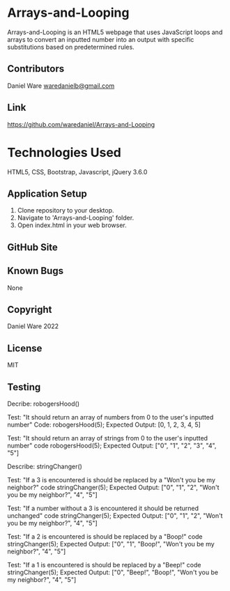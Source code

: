 # Arrays-and-Looping

Arrays-and-Looping is an HTML5 webpage that uses JavaScript loops and arrays to convert an inputted number into an output with specific substitutions based on predetermined rules.

## Contributors

Daniel Ware <waredanielb@gmail.com>

## Link

https://github.com/waredaniel/Arrays-and-Looping

# Technologies Used

HTML5, CSS, Bootstrap, Javascript, jQuery 3.6.0

## Application Setup

1. Clone repository to your desktop. 
2. Navigate to 'Arrays-and-Looping' folder. 
3. Open index.html in your web browser.

## GitHub Site



## Known Bugs

None

## Copyright

Daniel Ware 2022

## License

MIT

## Testing

Decribe: robogersHood()

Test: "It should return an array of numbers from 0 to the user's inputted number"
Code: robogersHood(5);
Expected Output: [0, 1, 2, 3, 4, 5]

Test: "It should return an array of strings from 0 to the user's inputted number"
code robogersHood(5);
Expected Output: ["0", "1", "2", "3", "4", "5"]

Describe: stringChanger()

Test: "If a 3 is encountered is should be replaced by a  "Won't you be my neighbor?"
code stringChanger(5);
Expected Output: ["0", "1", "2", "Won't you be my neighbor?", "4", "5"]

Test: "If a number without a 3 is encountered it should be returned unchanged"
code stringChanger(5);
Expected Output: ["0", "1", "2", "Won't you be my neighbor?", "4", "5"]

Test: "If a 2 is encountered is should be replaced by a  "Boop!"
code stringChanger(5);
Expected Output: ["0", "1", "Boop!", "Won't you be my neighbor?", "4", "5"]

Test: "If a 1 is encountered is should be replaced by a  "Beep!"
code stringChanger(5);
Expected Output: ["0", "Beep!", "Boop!", "Won't you be my neighbor?", "4", "5"]